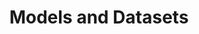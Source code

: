 ---
widget: portfolio
headless: true  # This file represents a page section.
weight: 30

# ... Put Your Section Options Here (title etc.) ...
title: Models and Datasets
content:
  # Page type to display. E.g. project.
  page_type: models

# Uncomment to only show content with specific tags
#  filters:
#    tags:
#      - featured project

  # Default filter index (e.g. 0 corresponds to the first `filter_button` instance below)
  filter_default: 0

  # Filter toolbar (optional).
  # Add or remove as many filters (`filter_button` instances) as you like.
  # To show all items, set `tag` to "*".
  # To filter by a specific tag, set `tag` to an existing tag name.
  # To remove toolbar, delete/comment all instances of `filter_button` below.
  filter_button:
    - name: All
      tag: '*'
    - name: Models
      tag: Model
    - name: Datasets
      tag: Data
design:
  # Choose how many columns the section has. Valid values: 1 or 2.
  columns: '1'
  # Toggle between the various page layout types.
  #   1 = List
  #   2 = Compact  
  #   3 = Card
  #   5 = Showcase
  view: masonry
  # For Showcase view, flip alternate rows?
  flip_alt_rows: false
---